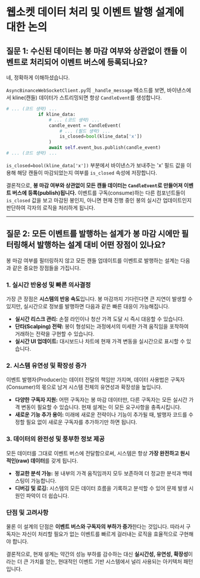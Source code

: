 
# 웹소켓 데이터 처리 및 이벤트 발행 설계에 대한 논의

## 질문 1: 수신된 데이터는 봉 마감 여부와 상관없이 캔들 이벤트로 처리되어 이벤트 버스에 등록되나요?

네, 정확하게 이해하셨습니다.

`AsyncBinanceWebSocketClient.py`의 `_handle_message` 메소드를 보면, 바이낸스에서 kline(캔들) 데이터가 스트리밍되면 항상 `CandleEvent`를 생성합니다.

```python
# ... (코드 생략) ...
            if kline_data:
                # ... (코드 생략) ...
                candle_event = CandleEvent(
                    # ... (필드 생략) ...
                    is_closed=bool(kline_data['x'])
                )
                await self.event_bus.publish(candle_event)
# ... (코드 생략) ...
```

`is_closed=bool(kline_data['x'])` 부분에서 바이낸스가 보내주는 'x' 필드 값을 이용해 해당 캔들이 마감되었는지 여부를 `is_closed` 속성에 저장합니다.

결론적으로, **봉 마감 여부와 상관없이 모든 캔들 데이터는 `CandleEvent`로 만들어져 이벤트 버스에 등록(publish)됩니다.** 이벤트를 구독(consume)하는 다른 컴포넌트들이 `is_closed` 값을 보고 마감된 봉인지, 아니면 현재 진행 중인 봉의 실시간 업데이트인지 판단하여 각자의 로직을 처리하게 됩니다.

---

## 질문 2: 모든 이벤트를 발행하는 설계가 봉 마감 시에만 필터링해서 발행하는 설계 대비 어떤 장점이 있나요?

봉 마감 여부를 필터링하지 않고 모든 캔들 업데이트를 이벤트로 발행하는 설계는 다음과 같은 중요한 장점들을 가집니다.

### 1. 실시간 반응성 및 빠른 의사결정
가장 큰 장점은 **시스템의 반응 속도**입니다. 봉 마감까지 기다린다면 큰 지연이 발생할 수 있지만, 실시간으로 정보를 발행하면 다음과 같은 빠른 대응이 가능해집니다.

*   **실시간 리스크 관리:** 손절 라인이나 청산 가격 도달 시 즉시 대응할 수 있습니다.
*   **단타(Scalping) 전략:** 봉이 형성되는 과정에서의 미세한 가격 움직임을 포착하여 거래하는 전략을 구현할 수 있습니다.
*   **실시간 UI 업데이트:** 대시보드나 차트에 현재 가격 변동을 실시간으로 표시할 수 있습니다.

### 2. 시스템 유연성 및 확장성 증가
이벤트 발행자(Producer)는 데이터 전달의 책임만 가지며, 데이터 사용법은 구독자(Consumer)의 몫으로 남겨 시스템 전체의 유연성과 확장성을 높입니다.

*   **다양한 구독자 지원:** 어떤 구독자는 봉 마감 데이터만, 다른 구독자는 모든 실시간 가격 변동이 필요할 수 있습니다. 현재 설계는 이 모든 요구사항을 충족시킵니다.
*   **새로운 기능 추가 용이:** 미래에 새로운 전략이나 기능이 추가될 때, 발행자 코드를 수정할 필요 없이 새로운 구독자를 추가하기만 하면 됩니다.

### 3. 데이터의 완전성 및 풍부한 정보 제공
모든 데이터를 그대로 이벤트 버스에 전달함으로써, 시스템은 항상 **가장 완전하고 원시적인(raw) 데이터**를 갖게 됩니다.

*   **정교한 분석 가능:** 봉 내부의 가격 움직임까지 모두 보존하여 더 정교한 분석과 백테스팅이 가능합니다.
*   **디버깅 및 로깅:** 시스템의 모든 데이터 흐름을 기록하고 분석할 수 있어 문제 발생 시 원인 파악이 더 쉽습니다.

### 단점 및 고려사항
물론 이 설계의 단점은 **이벤트 버스와 구독자의 부하가 증가**한다는 것입니다. 따라서 구독자는 자신이 처리할 필요가 없는 이벤트를 빠르게 걸러내는 로직을 효율적으로 구현해야 합니다.

결론적으로, 현재 설계는 약간의 성능 부하를 감수하는 대신 **실시간성, 유연성, 확장성**이라는 더 큰 가치를 얻는, 현대적인 이벤트 기반 시스템에서 널리 사용되는 아키텍처 패턴입니다.
